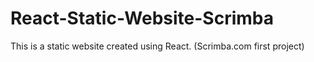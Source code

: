 # React-Static-Website-Scrimba
 This is a static website created using React. (Scrimba.com first project)
